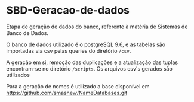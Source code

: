 # SBD-Geracao-de-dados
Etapa de geração de dados do banco, referente à matéria de Sistemas de Banco de Dados.

O banco de dados utilizado é o postgreSQL 9.6, e as tabelas são importadas via csv pelas queries do diretório ```/csv```.

A geração em si, remoção das duplicações e a atualização das tuplas encontram-se no diretório ```/scripts```. Os arquivos csv's gerados são utilizados 

Para a geração de nomes é utilizado a base disponível em https://github.com/smashew/NameDatabases.git

